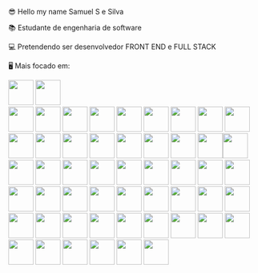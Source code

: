😎 Hello my name Samuel S e Silva

📚 Estudante de engenharia de software

💻 Pretendendo ser desenvolvedor FRONT END e FULL STACK

🖥 Mais focado em: 

<img width="50" height="50"
src="https://cdn.jsdelivr.net/gh/devicons/devicon@latest/icons/html5/html5-original-wordmark.svg" />
<img width="50" hedght="50" src="https://cdn.jsdelivr.net/gh/devicons/devicon@latest/icons/css3/css3-original-wordmark.svg" />          
<img width="50" height="50" src="https://cdn.jsdelivr.net/gh/devicons/devicon@latest/icons/javascript/javascript-original.svg" />
<img with="50" height="50" src="https://cdn.jsdelivr.net/gh/devicons/devicon@latest/icons/typescript/typescript-original.svg" />
<img width="50" height="50" src="https://cdn.jsdelivr.net/gh/devicons/devicon@latest/icons/react/react-original-wordmark.svg" />
<img width="50" height="50" src="https://cdn.jsdelivr.net/gh/devicons/devicon@latest/icons/nextjs/nextjs-original.svg" />
<img width="50" height="50" src="https://cdn.jsdelivr.net/gh/devicons/devicon@latest/icons/angularjs/angularjs-original.svg" />
<img width="50" height="50" src="https://cdn.jsdelivr.net/gh/devicons/devicon@latest/icons/jquery/jquery-original-wordmark.svg" />
<img with="50" height="50" src="https://cdn.jsdelivr.net/gh/devicons/devicon@latest/icons/tensorflow/tensorflow-original-wordmark.svg" />
<img width="50" height="50" src="https://cdn.jsdelivr.net/gh/devicons/devicon@latest/icons/vuejs/vuejs-original.svg" />
<img with="50" height="50" src="https://cdn.jsdelivr.net/gh/devicons/devicon@latest/icons/nodejs/nodejs-original-wordmark.svg" />
<img with="50" height="50" src="https://cdn.jsdelivr.net/gh/devicons/devicon@latest/icons/fastify/fastify-plain-wordmark.svg" />
<img with="50" height="50" src="https://cdn.jsdelivr.net/gh/devicons/devicon@latest/icons/express/express-original-wordmark.svg" />
<img width="50" height="50" src="https://cdn.jsdelivr.net/gh/devicons/devicon@latest/icons/figma/figma-original.svg" />
<img with="50" height="50" src="https://cdn.jsdelivr.net/gh/devicons/devicon@latest/icons/docker/docker-original.svg" />
<img with="50" height="50" src="https://cdn.jsdelivr.net/gh/devicons/devicon@latest/icons/sqldeveloper/sqldeveloper-original.svg" />
<img with="50" height="50" src="https://cdn.jsdelivr.net/gh/devicons/devicon@latest/icons/postgresql/postgresql-original-wordmark.svg" />
<img with="50" height="50" src="https://cdn.jsdelivr.net/gh/devicons/devicon@latest/icons/mysql/mysql-original-wordmark.svg" />
<img with="50" height="50"
src="https://cdn.jsdelivr.net/gh/devicons/devicon@latest/icons/microsoftsqlserver/microsoftsqlserver-original-wordmark.svg" /><img with="50" height="50" src="https://cdn.jsdelivr.net/gh/devicons/devicon@latest/icons/mongodb/mongodb-original-wordmark.svg" />
<img with="50" height="50" src="https://cdn.jsdelivr.net/gh/devicons/devicon@latest/icons/couchdb/couchdb-original-wordmark.svg" />
<img with="50" height="50" src="https://cdn.jsdelivr.net/gh/devicons/devicon@latest/icons/mariadb/mariadb-original-wordmark.svg" />
<img with="50" height="50" src="https://cdn.jsdelivr.net/gh/devicons/devicon@latest/icons/amazonwebservices/amazonwebservices-original-wordmark.svg" /> 
<img with="50" height="50" src="https://cdn.jsdelivr.net/gh/devicons/devicon@latest/icons/googlecloud/googlecloud-original-wordmark.svg" />
<img with ="50" height="50" src="https://cdn.jsdelivr.net/gh/devicons/devicon@latest/icons/tailwindcss/tailwindcss-original-wordmark.svg" />
<img with="50" height="50" src="https://cdn.jsdelivr.net/gh/devicons/devicon@latest/icons/nestjs/nestjs-line-wordmark.svg" />
<img with="50" height="50"  src="https://cdn.jsdelivr.net/gh/devicons/devicon@latest/icons/npm/npm-original-wordmark.svg" />
<img with="50" height="50" src="https://cdn.jsdelivr.net/gh/devicons/devicon@latest/icons/pnpm/pnpm-original-wordmark.svg" />
<img with="50" height="50" src="https://cdn.jsdelivr.net/gh/devicons/devicon@latest/icons/reactrouter/reactrouter-original-wordmark.svg" />
<img with="50" height="50" src="https://cdn.jsdelivr.net/gh/devicons/devicon@latest/icons/linux/linux-original.svg" />
<img with="50" height="50" src="https://cdn.jsdelivr.net/gh/devicons/devicon@latest/icons/dotnetcore/dotnetcore-plain.svg" />
<img with="50" height="50" src="https://cdn.jsdelivr.net/gh/devicons/devicon@latest/icons/php/php-original.svg" />
<img with="50" height="50" src="https://cdn.jsdelivr.net/gh/devicons/devicon@latest/icons/java/java-original-wordmark.svg" />
<img with="50" height="50" src="https://cdn.jsdelivr.net/gh/devicons/devicon@latest/icons/csharp/csharp-original.svg" />
<img with="50" height="50" src="https://cdn.jsdelivr.net/gh/devicons/devicon@latest/icons/graphql/graphql-plain-wordmark.svg" />
<img with="50" height="50" src="https://cdn.jsdelivr.net/gh/devicons/devicon@latest/icons/kubernetes/kubernetes-original-wordmark.svg" />
<img with="50" height="50" src="https://cdn.jsdelivr.net/gh/devicons/devicon@latest/icons/azure/azure-original-wordmark.svg" />
<img with="50" height="50" src="https://cdn.jsdelivr.net/gh/devicons/devicon@latest/icons/spring/spring-original-wordmark.svg" />
<img with="50" height="50" src="https://cdn.jsdelivr.net/gh/devicons/devicon@latest/icons/composer/composer-original.svg" /> 
<img with="50" height="50" src="https://cdn.jsdelivr.net/gh/devicons/devicon@latest/icons/laravel/laravel-original-wordmark.svg" />
<img with="50" height="50" src="https://cdn.jsdelivr.net/gh/devicons/devicon@latest/icons/go/go-original-wordmark.svg" />
<img with="50" height="50" src="https://cdn.jsdelivr.net/gh/devicons/devicon@latest/icons/maven/maven-original.svg" />
<img with="50" height="50" src="https://cdn.jsdelivr.net/gh/devicons/devicon@latest/icons/Junit/Junit-original.svg" />
<img with="50" height="50" src="https://cdn.jsdelivr.net/gh/devicons/devicon@latest/icons/firefox/firefox-original.svg" />
 <img with="50" height="50" src="https://cdn.jsdelivr.net/gh/devicons/devicon@latest/icons/gitlab/gitlab-original.svg" />
<img with="50" height="50" src="https://cdn.jsdelivr.net/gh/devicons/devicon@latest/icons/githubactions/githubactions-original.svg" />
<img with="50" height="50" src="https://cdn.jsdelivr.net/gh/devicons/devicon@latest/icons/wordpress/wordpress-original.svg" />
<img with="50" height="50" src="https://cdn.jsdelivr.net/gh/devicons/devicon@latest/icons/vscode/vscode-original.svg" />
<img with="50" height="50" src="https://cdn.jsdelivr.net/gh/devicons/devicon@latest/icons/storybook/storybook-plain-wordmark.svg" />
<img with="50" height="50" src="https://cdn.jsdelivr.net/gh/devicons/devicon@latest/icons/gitbook/gitbook-original-wordmark.svg" />
<img with="50" height="50" src="https://cdn.jsdelivr.net/gh/devicons/devicon@latest/icons/swagger/swagger-original-wordmark.svg" />
<img with="50" height="50" src="https://cdn.jsdelivr.net/gh/devicons/devicon@latest/icons/apachekafka/apachekafka-original-wordmark.svg" />
<img with="50" height="50" src="https://cdn.jsdelivr.net/gh/devicons/devicon@latest/icons/jest/jest-plain.svg" />
          
          

          
          
          
          

            
          
          
          
          
          
                    
                    
          
          
                    
          
          
          
          

        
          
          
          
          
           

       
